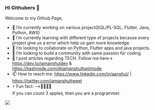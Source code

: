 ### Hi Githubers 👋

Welcome to my Github Page,

- 🔭 I’m currently working on various project(SQL/PL-SQL, Flutter, Java, Python, AWS)
- 🌱 I’m currently learning with different type of projects because every project give us a error which help us gain more knowledge.
- 👯 I’m looking to collaborate on Python, Flutter apps and java projects.
- 🤔 I’m looking to build a community with same passion for coding.
- 💬 I post articles regarding TECH. Follow me here-> https://dev.to/iamanshuldev  &  https://hashnode.com/@iamanshulhashnode
- 📫 How to reach me:  https://www.linkedin.com/in/aanshul/  |  https://twitter.com/iamanshultweet
- ⚡ Fun fact:
  -->🍎🍎🍎🍎  
     If you can count 3 apples, then you are a programmer.

<img src ="https://github-readme-stats.vercel.app/api?username=iamanshulgit&&show_icons=true&title_color=ffffff&icon_color=bb2acf&text_color=daf7dc&bg_color=151515"/>
